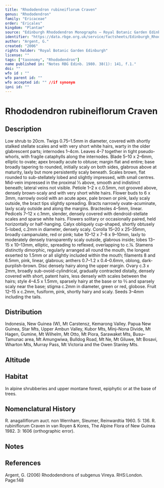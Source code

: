 ```yaml
---
title: "Rhododendron rubineiflorum Craven"
genus: "Rhododendron"
family: "Ericaceae"
order: "Ericales"
kingdom: "Plantae"
source: "Edinburgh Rhododendron Monographs – Royal Botanic Garden Edinburgh"
identifier: "https://data.rbge.org.uk/service/factsheets/Edinburgh_Rhododendron_Monographs.xhtml"
author: "Argent, G."
created: "2006"
rights holder: "Royal Botanic Garden Edinburgh"
license: ""
tags: ["taxonomy", "Rhododendron"]
name published in: "Notes RBG Edinb. 1980. 38(1): 141, f.1."
doi: ""
wfo id : ""
wfo parent id: ""
wfo accepted id: "" //if synonym                      
ipni id: ""
---
```


                       

# Rhododendron rubineiflorum Craven

## Description
Low shrub to 20cm. Twigs 0.75–1.5mm in diameter, covered with shortly stalked stellate scales and with very short white hairs, warty in the older glabrescent parts; internodes 1–4cm. Leaves 4–7 together in tight pseudo­whorls, with fragile cataphylls along the internodes. Blade 5–10 x 2–6mm, elliptic to ovate; apex broadly acute to obtuse; margin flat and entire; base broadly tapering to rounded, initially scaly on both sides, glabrous above at maturity, laxly but more persistently scaly beneath. Scales brown, flat rounded to sub-stellately lobed and slightly impressed, with small centres. Mid-vein impressed in the proximal 1⁄3 above, smooth and indistinct beneath; lateral veins not visible. Petiole 1–2 x c.0.5mm, not grooved above, densely brown-scaly and with very short white hairs. Flower buds to 6 x 3mm, narrowly ovoid with an acute apex, pale brown or pink, laxly scaly outside, the bract tips slightly spreading. Bracts narrowly ovate-acuminate, laxly scaly outside and along the margins. Bracteoles 4–5mm, linear. Pedicels 7–12 x c.1mm, slender, densely covered with dendroid-stellate scales and sparse white hairs. Flowers solitary or occasionally paired, held horizontally or half-hanging. Calyx obliquely cup-shaped, shortly obtusely 5-lobed, c.2mm in diameter, densely scaly. Corolla 15–20 x 25–35mm, broadly campanulate, red or pink; tube 10–12 x 7–8 x 9–10mm, laxly to moderately densely transparently scaly outside, glabrous inside; lobes 13–15 x 10–13mm, elliptic, spreading to reflexed, overlapping to c.¼. Stamens distinctly dimorphic, regularly arranged all round the mouth, the longest exserted to 1.5mm or all slightly included within the mouth; filaments 8 and 6.5mm, pink, linear, glabrous; anthers 0.7–1.2 x 0.4–0.6mm, oblong, dark-purplish-brown. Disc densely hairy along the upper margin. Ovary c.3 x 2mm, broadly sub-ovoid-cylindrical, gradually contracted distally, densely covered with short, patent hairs, less densely with scales between the hairs; style 4–4.5 x 1.5mm, sparsely hairy at the base or to 2⁄3 and sparsely scaly near the base; stigma c.2mm in diameter, green or red, globose. Fruit 12–15 x c.2mm, fusiform, pink, shortly hairy and scaly. Seeds 3–4mm including the tails.

## Distribution
Indonesia, New Guinea (W), Mt Carstensz, Kemarong Valley. Papua New Guinea, Star Mts, Upper Ambun Valley, Kubor Mts, Minj–Nona Divide, Mt Hagen, Gumine, Mt Wilhelm, Mt Otto, Mt Piora, Sarawaket Mts, Busu–Tamunac area, Mt Amungwiwa, Bulldog Road, Mt Ne, Mt Giluwe, Mt Bosavi, Wharton Mts, Murray Pass, Mt Victoria and the Owen Stanley Mts.

## Altitude


## Habitat
In alpine shrubberies and upper montane forest, epiphytic or at the base of trees.

## Nomenclatural History
R. anagalliflorum auct. non Wernham, Sleumer, Reinwardtia 1960. 5: 136. R. rubiniflorum Craven in van Royen & Kores, The Alpine Flora of New Guinea 1982. 3: 1606 (orthographic error).
                       
## Notes


## References

Argent, G. (2006) Rhododendrons of subgenus Vireya. RHS:London. Page:148
